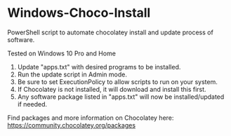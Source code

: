 # Windows-Choco-Install
PowerShell script to automate chocolatey install and update process of software.

Tested on Windows 10 Pro and Home

1. Update "apps.txt" with desired programs to be installed.
2. Run the update script in Admin mode.
3. Be sure to set ExecutionPolicy to allow scripts to run on your system.
4. If Chocolatey is not installed, it will download and install this first.
5. Any software package listed in "apps.txt" will now be installed/updated if needed.


Find packages and more information on Chocolatey here:
https://community.chocolatey.org/packages

